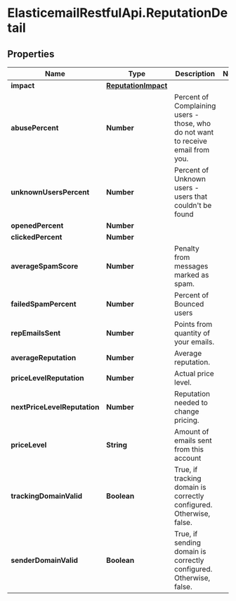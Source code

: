 # ElasticemailRestfulApi.ReputationDetail

## Properties
Name | Type | Description | Notes
------------ | ------------- | ------------- | -------------
**impact** | [**ReputationImpact**](ReputationImpact.md) |  | 
**abusePercent** | **Number** | Percent of Complaining users - those, who do not want to receive email from you. | 
**unknownUsersPercent** | **Number** | Percent of Unknown users - users that couldn&#39;t be found | 
**openedPercent** | **Number** |  | 
**clickedPercent** | **Number** |  | 
**averageSpamScore** | **Number** | Penalty from messages marked as spam. | 
**failedSpamPercent** | **Number** | Percent of Bounced users | 
**repEmailsSent** | **Number** | Points from quantity of your emails. | 
**averageReputation** | **Number** | Average reputation. | 
**priceLevelReputation** | **Number** | Actual price level. | 
**nextPriceLevelReputation** | **Number** | Reputation needed to change pricing. | 
**priceLevel** | **String** | Amount of emails sent from this account | 
**trackingDomainValid** | **Boolean** | True, if tracking domain is correctly configured. Otherwise, false. | 
**senderDomainValid** | **Boolean** | True, if sending domain is correctly configured. Otherwise, false. | 



